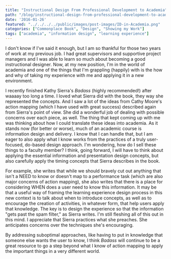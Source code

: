 ```yaml
---
title: "Instructional Design From Professional Development to Academia"
path: "/blog/instructional-design-from-professional-development-to-academia"
date: '2016-01-26'
featured: "../../../../public/images/post-images/ID-in-Academia.png"
categories: ["Commonplace Book", "Design", "Showing my Work"]
tags: ["academia", "information design", "learning experience"]
---
```


I don't know if I've said it enough, but I am so thankful for those two years of work at my previous job. I had great supervisors and supportive project managers and I was able to learn so much about becoming a good instructional designer. Now, at my new position, I'm in the world of academia and one of the things that I'm grappling (happily) with is the how and why of taking my experience with me and applying it in a new environment.

I recently finished Kathy Sierra's _Badass_ (highly recommended!) after waaaay too long a time. I loved what Sierra did with the book, they way she represented the concepts. And I saw a lot of the ideas from Cathy Moore's action mapping (which I have used with great success) described again from Sierra's point of view. She did a wonderful job of dealing with possible concerns over each piece, as well. The thing that kept coming up with me was thinking about how I could translate these ideas into academia. As it stands now (for better or worse), much of an academic course is information design and delivery. I know that I can handle that, but I am eager to also apply what I know works from the practices of a truly user-focused, do-based design approach. I'm wondering, how do I sell these things to a faculty member? I think, going forward, I will have to think about applying the essential information and presentation design concepts, but also carefully apply the timing concepts that Sierra describes in the book.

For example, she writes that while we should bravely cut out anything that isn't a NEED to know or doesn't map to a performance task (which are also major concerns of action mapping), she also writes that there is a place for considering WHEN does a user need to know this information. It may be that a useful way of framing the learning experience design process in this new context is to talk about when to introduce concepts, as well as to encourage the creation of activities, in whatever form, that help users apply that knowledge. The key is to design the experience so that the information "gets past the spam filter," as Sierra writes. I'm still fleshing all of this out in this mind. I appreciate that Sierra practices what she preaches. She anticipates concerns over the techniques she's encouraging.

By addressing suboptimal approaches, like having to put in knowledge that someone else wants the user to know, I think _Badass_ will continue to be a great resource to go a step beyond what I know of action mapping to apply the important things in a very different world.
